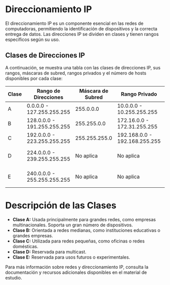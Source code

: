 # Direccionamiento IP

El direccionamiento IP es un componente esencial en las redes de computadoras, permitiendo la identificación de dispositivos y la correcta entrega de datos. Las direcciones IP se dividen en clases y tienen rangos específicos según su uso.

## Clases de Direcciones IP

A continuación, se muestra una tabla con las clases de direcciones IP, sus rangos, máscaras de subred, rangos privados y el número de hosts disponibles por cada clase:

| Clase | Rango de Direcciones       | Máscara de Subred | Rango Privado                | Número de Hosts  |
|-------|----------------------------|-------------------|------------------------------|------------------|
| A     | 0.0.0.0 - 127.255.255.255  | 255.0.0.0         | 10.0.0.0 - 10.255.255.255    | 16,777,214       |
| B     | 128.0.0.0 - 191.255.255.255| 255.255.0.0       | 172.16.0.0 - 172.31.255.255  | 65,534           |
| C     | 192.0.0.0 - 223.255.255.255| 255.255.255.0     | 192.168.0.0 - 192.168.255.255| 254              |
| D     | 224.0.0.0 - 239.255.255.255| No aplica         | No aplica                   | Multicast (No asignado) |
| E     | 240.0.0.0 - 255.255.255.255| No aplica         | No aplica                   | Reservado (No asignado) |

# Descripción de las Clases

* __Clase A:__ Usada principalmente para grandes redes, como empresas multinacionales. Soporta un gran número de dispositivos.
* __Clase B:__ Orientada a redes medianas, como instituciones educativas o grandes empresas.
* __Clase C:__ Utilizada para redes pequeñas, como oficinas o redes domésticas.
* __Clase D:__ Reservada para multicast.
* __Clase E:__ Reservada para usos futuros o experimentales.

Para más información sobre redes y direccionamiento IP, consulta la documentación y recursos adicionales disponibles en el material de estudio.